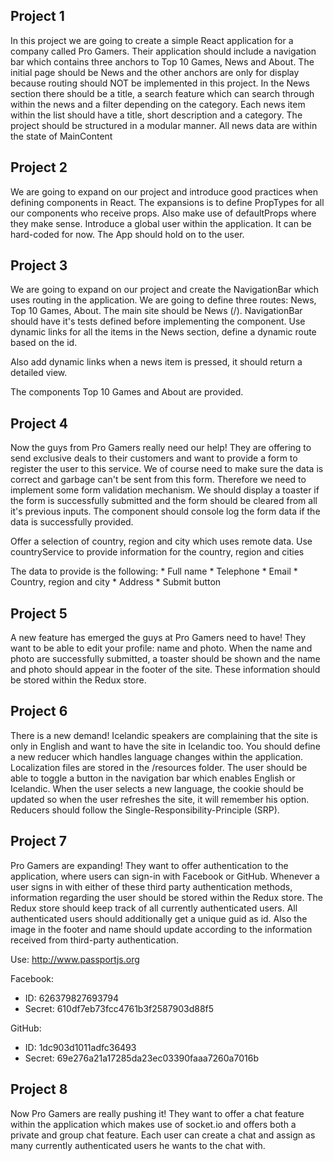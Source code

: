 ## Project 1
In this project we are going to create a simple React application for a company called Pro Gamers. Their application should include a navigation bar which contains three anchors to Top 10 Games, News and About. The initial page should be News and the other anchors are only for display because routing should NOT be implemented in this project. In the News section there should be a title, a search feature which can search through within the news and a filter depending on the category. Each news item within the list should have a title, short description and a category. The project should be structured in a modular manner. All news data are within the state of MainContent

## Project 2
We are going to expand on our project and introduce good practices when defining components in React. The expansions is to define PropTypes for all our components who receive props. Also make use of defaultProps where they make sense. Introduce a global user within the application. It can be hard-coded for now. The App should hold on to the user.

## Project 3
We are going to expand on our project and create the NavigationBar which uses routing in the application. We are going to define three routes: News, Top 10 Games, About. The main site should be News (/). NavigationBar should have it's tests defined before implementing the component. Use dynamic links for all the items in the News section, define a dynamic route based on the id.

Also add dynamic links when a news item is pressed, it should return a detailed view.

The components Top 10 Games and About are provided.

## Project 4
Now the guys from Pro Gamers really need our help! They are offering to send exclusive deals to their customers and want to provide a form to register the user to this service. We of course need to make sure the data is correct and garbage can't be sent from this form. Therefore we need to implement some form validation mechanism. We should display a toaster if the form is successfully submitted and the form should be cleared from all it's previous inputs. The component should console log the form data if the data is successfully provided.

Offer a selection of country, region and city which uses remote data. Use countryService to provide information for the country, region and cities

The data to provide is the following:
    * Full name
    * Telephone
    * Email
    * Country, region and city
    * Address
    * Submit button

## Project 5
A new feature has emerged the guys at Pro Gamers need to have! They want to be able to edit your profile: name and photo. When the name and photo are successfully submitted, a toaster should be shown and the name and photo should appear in the footer of the site. These information should be stored within the Redux store.

## Project 6
There is a new demand! Icelandic speakers are complaining that the site is only in English and want to have the site in Icelandic too. You should define a new reducer which handles language changes within the application. Localization files are stored in the /resources folder. The user should be able to toggle a button in the navigation bar which enables English or Icelandic. When the user selects a new language, the cookie should be updated so when the user refreshes the site, it will remember his option. Reducers should follow the Single-Responsibility-Principle (SRP).

## Project 7
Pro Gamers are expanding! They want to offer authentication to the application, where users can sign-in with Facebook or GitHub. Whenever a user signs in with either of these third party authentication methods, information regarding the user should be stored within the Redux store. The Redux store should keep track of all currently authenticated users. All authenticated users should additionally get a unique guid as id. Also the image in the footer and name should update according to the information received from third-party authentication.

Use: http://www.passportjs.org

Facebook:
  * ID: 626379827693794
  * Secret: 610df7eb73fcc4761b3f2587903d88f5

GitHub:
  * ID: 1dc903d1011adfc36493
  * Secret: 69e276a21a17285da23ec03390faaa7260a7016b

## Project 8
Now Pro Gamers are really pushing it! They want to offer a chat feature within the application which makes use of socket.io and offers both a private and group chat feature. Each user can create a chat and assign as many currently authenticated users he wants to the chat with.
